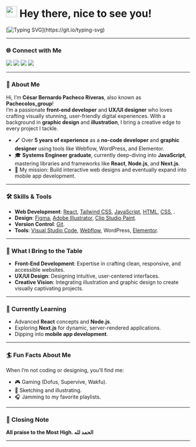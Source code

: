 <h1><img src="https://emojis.slackmojis.com/emojis/images/1531849430/4246/blob-sunglasses.gif?1531849430" width="30"/> Hey there, nice to see you!</h1>  

[![Typing SVG](https://readme-typing-svg.herokuapp.com?font=Fira+Code&weight=200&size=19&pause=1000&width=435&lines=Sometimes+you+have+to+push+your+luck.)](https://git.io/typing-svg)  

---

### 🌐 Connect with Me  
<a href="https://www.instagram.com/pachecolos_group/"><img src="https://img.shields.io/badge/Instagram-E4405F?style=for-the-badge&logo=instagram&logoColor=white"></a>  <a href="https://www.behance.net/pachecolos_group"><img src="https://img.shields.io/badge/Behance-0054F7?style=for-the-badge&logo=behance&logoColor=white"></a>  <a href="https://pachecolosgroup.webflow.io/"><img src="https://img.shields.io/badge/Website-FE5F55?style=for-the-badge&logo=About.me&logoColor=black"></a>  <a href="https://www.linkedin.com/in/c%C3%A9sar-bernardo-pacheco-riveras-a71275186/"><img src="https://img.shields.io/badge/LinkedIn-0077B5?style=for-the-badge&logo=linkedin&logoColor=white"></a>  

---

### 🚀 About Me  
Hi, I’m **César Bernardo Pacheco Riveras**, also known as **Pachecolos_group**!  
I’m a passionate **front-end developer** and **UX/UI designer** who loves crafting visually stunning, user-friendly digital experiences. With a background in **graphic design** and **illustration**, I bring a creative edge to every project I tackle.  

- 🖌️ Over **5 years of experience** as a **no-code developer** and **graphic designer** using tools like Webflow, WordPress, and Elementor.  
- 🎓 **Systems Engineer graduate**, currently deep-diving into **JavaScript**, mastering libraries and frameworks like **React**, **Node.js**, and **Next.js**.  
- 🎯 My mission: Build interactive web designs and eventually expand into mobile app development.  

---

### 🛠️ Skills & Tools  
- **Web Development**: [React](https://react.dev/), [Tailwind CSS](https://tailwindcss.com/), [JavaScript](https://developer.mozilla.org/en-US/docs/Web/javascript), [HTML](https://developer.mozilla.org/en-US/docs/Web/html), [CSS](https://developer.mozilla.org/en-US/docs/Web/css), .
- **Design**: [Figma](https://www.figma.com/), [Adobe Illustrator](https://adobe.com/illustrator), [Clip Studio Paint](https://www.clipstudio.net/es/).  
- **Version Control**: [Git](https://git-scm.com/).  
- **Tools**: [Visual Studio Code](https://code.visualstudio.com/), [Webflow](https://webflow.com/), WordPress, [Elementor](https://elementor.com/).  

---

### 🦣 What I Bring to the Table  
- **Front-End Development**: Expertise in crafting clean, responsive, and accessible websites.  
- **UX/UI Design**: Designing intuitive, user-centered interfaces.  
- **Creative Vision**: Integrating illustration and graphic design to create visually captivating projects.  

---

### 🌱 Currently Learning  
- Advanced **React** concepts and **Node.js**.  
- Exploring **Next.js** for dynamic, server-rendered applications.  
- Dipping into **mobile app development**.  

---

### 🏄 Fun Facts About Me  
When I’m not coding or designing, you’ll find me:  
- 🎮 Gaming (Dofus, Supervive, Wakfu).  
- 🎨 Sketching and illustrating.  
- 🎧 Jamming to my favorite playlists.  

---

### 🙏 Closing Note  
**All praise to the Most High. الحمد لله**  

---

<!--  
This is a ✨ special ✨ repository.  
Feel free to connect with me or check out my projects.  
-->
